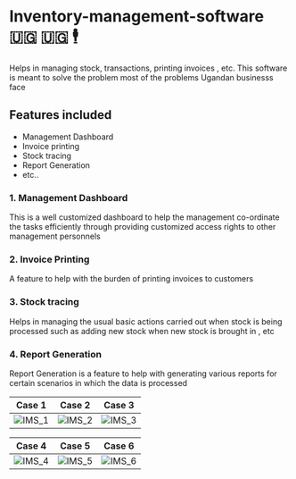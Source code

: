 # Inventory-management-software 🇺🇬 🇺🇬 🕴️
Helps in managing stock, transactions, printing invoices , etc. This software is meant to solve the problem most of the problems Ugandan businesss face

## Features included
- Management Dashboard
- Invoice printing 
- Stock tracing
- Report Generation
- etc..

### 1. Management Dashboard
  This is a well customized dashboard to help the management co-ordinate the tasks efficiently through providing customized access rights to other management personnels
### 2. Invoice Printing 
  A feature to help with the burden of printing invoices to customers 
### 3. Stock tracing
  Helps in managing the usual basic actions carried out when stock is being processed such as adding new stock when new stock is brought in , etc
### 4. Report Generation
  Report Generation is a feature to help with generating various reports for certain scenarios in which the data is processed

Case 1            |  Case 2 |  Case 3
:-------------------------:|:-------------------------:|:-------------------------:|
![IMS_1](https://github.com/LanternNassi/Images-for-readme/assets/71936382/68862821-9223-4d6d-8dd3-9db6deea6298) |  ![IMS_2](https://github.com/LanternNassi/Images-for-readme/assets/71936382/cbf5ef88-c09a-46db-9374-bafb8a6cd4e5) | ![IMS_3](https://github.com/LanternNassi/Images-for-readme/assets/71936382/fcbec1b6-ec49-45c8-a934-59aad7c51aac)

Case 4            |  Case 5 |  Case 6
:-------------------------:|:-------------------------:|:-------------------------:|
![IMS_4](https://github.com/LanternNassi/Images-for-readme/assets/71936382/6dd3a431-8d2c-4edb-83bf-9ae06ce6dc0b) |  ![IMS_5](https://github.com/LanternNassi/Images-for-readme/assets/71936382/7f3652ad-9c79-4d26-acb8-ed3941be08a0) | ![IMS_6](https://github.com/LanternNassi/Images-for-readme/assets/71936382/d8c143b2-637d-4442-9dcc-909cbab9f85f)
 
 

 
 


